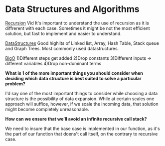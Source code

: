 # Data Structures and Algorithms

[Recursion](https://www.youtube.com/watch?v=vPEJSJMg4jY&ab_channel=freeCodeCamp.org) Vid
It's important to understand the use of recursion as it is diffrerent with each case. Sometimes it might be not the most efficient solution, but fast to implement and easier to understand. 

[DataStructures](https://www.youtube.com/watch?v=sVxBVvlnJsM&ab_channel=AaronJack)
Good highlits of Linked list, Array, Hash Table, Stack queue and Graph Trees. Most commonly used datastructures. 

[BigO](https://www.youtube.com/watch?v=v4cd1O4zkGw&ab_channel=HackerRank)
1)Different steps get added
2)Drop constants
3)Different inputs => different variables
4)Drop non-dominant terms

**What is 1 of the more important things you should consider when deciding which data structure is best suited to solve a particular problem?**

I'd say one of the most important things to consider while choosing a data structure is the possibility of data expansion. While at certain scales one approach will suffice, however, if we scale the incoming data, that solution might become completely unreasonable.

**How can we ensure that we’ll avoid an infinite recursive call stack?**

We need to insure that the base case is implemented in our function, as it's the part of our function that doens't call itself, on the contrary to recursive case.

